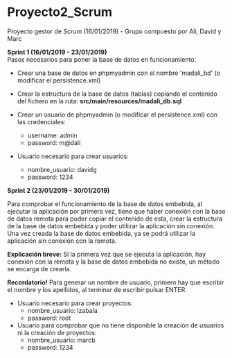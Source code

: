 # Proyecto2_Scrum
Proyecto gestor de Scrum (16/01/2019) - Grupo compuesto por Ali, David y Marc

<b>Sprint 1 (16/01/2019 - 23/01/2019)</b>
<br>Pasos necesarios para poner la base de datos en funcionamiento:</br>
- Crear una base de datos en phpmyadmin con el nombre 'madali_bd' (o modificar el persistence.xml)

- Crear la estructura de la base de datos (tablas) copiando el contenido del fichero en la ruta: <b>src/main/resources/madali_db.sql</b>

- Crear un usuario de phpmyadmin (o modificar el persistence.xml) con las credenciales: 
  <ul>
    <li>username: admin</li>
    <li>password: m@dali</li>
  </ul> 

- Usuario necesario para crear usuarios:
  <ul>
    <li>nombre_usuario: davidg</li>
    <li>password: 1234</li>
  </ul>

<b>Sprint 2 (23/01/2019 - 30/01/2019)</b>
<p>Para comprobar el funcionamiento de la base de datos embebida, al ejecutar la aplicación por primera vez, tiene que haber conexión con la base de datos remota para poder copiar el contenido de esta, crear la estructura de la base de datos embebida y poder utilizar la aplicación sin conexión. Una vez creada la base de datos embebida, ya se podrá utilizar la aplicación sin conexión con la remota.</p>
<p><b>Explicación breve:</b> Si la primera vez que se ejecuta la aplicación, hay conexión con la remota y la base de datos embebida no existe, un método se encarga de crearla.</p>

<b>Recordatorio!</b> Para generar un nombre de usuario, primero hay que escribir el nombre y los apellidos, al terminar de escribir pulsar ENTER.
- Usuario necesario para crear proyectos:
  <ul>
    <li>nombre_usuario: lzabala</li>
    <li>password: root</li>
  </ul>
- Usuario para comprobar que no tiene disponible la creación de usuarios ni la creación de proyectos:
  <ul>
    <li>nombre_usuario: marcb</li>
    <li>password: 1234</li>
  </ul>
